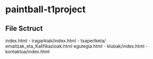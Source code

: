 # paintball-t1project

## File Sctruct

index.html
    - iragarkiak/index.html
    - txaperlketa/
                emaitzak_eta_Kalifikazioak.html
                egutegia.html
    - klubak/index.html
    - kontaktua/index.html